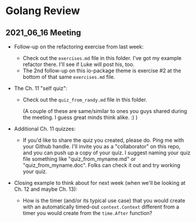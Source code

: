 # Golang Review

## 2021_06_16 Meeting

* Follow-up on the refactoring exercise from last week:
  * Check out the `exercises.md` file in this folder. I've got my example refactor there. I'll see if Luke will post his, too.
  * The 2nd follow-up on this io-package theme is exercise #2 at the bottom of that same `exercises.md` file.

* The Ch. 11 "self quiz":
  * Check out the `quiz_from_randy.md` file in this folder.
  
    (A couple of these are same/similar to ones you guys shared during the meeting. I guess great minds think alike. :) )

* Additional Ch. 11 quizzes:
  * If you'd like to share the quiz you created, please do. Ping me with your Github handle. I'll invite you as a "collaborator" on this repo, and you can push up a copy of your quiz. I suggest naming your quiz file something like "quiz_from_myname.md" or "quiz_from_myname.doc". Folks can check it out and try working your quiz.

* Closing example to think about for next week (when we'll be looking at Ch. 12 and maybe Ch. 13):
  * How is the timer (and/or its typical use case) that you would create with an automatically timed-out `context.Context` different from a timer you would create from the `time.After` function?
